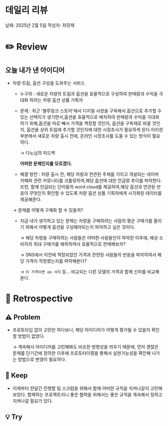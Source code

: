 # 데일리 리뷰

날짜: 2025년 2월 5일
작성자: 최민제

# ✏️ Review

## 오늘 내가 낸 아이디어

- 차량 트림, 옵션 구성을 도와주는 서비스
    - 누구의 : 새로운 차량의 트림과 옵션을 효율적으로 구성하여 판매량과 수익을 극대화 하려는 차량 옵션 상품 기획자
    - 문제 : 최근 '블루링크 스토어'에서 디지털 사양을 구독해서 옵션으로 추가할 수 있는 선택지가 생기면서,옵션을 효율적으로 배치하여 판매량과 수익을 극대화 하기 위해,옵션을 따로 빼서 가격을 책정할 것인지, 옵션을 구독제로 바꿀 것인지, 옵션을 상위 트림에 추가할 것인지에 대한 시장조사가 필요하게 된다.이러한 부분에서 새로운 차량 출시 전에, 온라인 시장조사를 도울 수 있는 방식이 필요하다.
        
        → 다노님의 피드백
        
        **어떠한 문제인지를 모르겠다.**
        
    - 해결 방안 : 차량 출시 전, 해당 차량과 연관된 주제를 가지고 개설되는 네이버 카페와 관련 커뮤니티를 크롤링하여,해당 옵션에 대한 언급량 추이를 파악한다.또한, 함께 언급되는 단어들의 word cloud를 제공하여,해당 옵션과 연관된 반응이 무엇인지 확인할 수 있도록 차량 옵션 상품 기획자에게 시각화된 데이터를 제공해준다.
    
    → 문제를 어떻게 구체화 할 수 있을까?
    
    - 지금 내가 생각하고 있는 문제는 차량을 구매하려는 사람의 평균 구매가를 올리기 위해서 어떻게 옵션을 구성해야되는지 파악하고 싶은 것이다.
        
        → 해당 차량을 구매하려는 사람들은 어떠한 사람들인지 파악한 이후에, 예상 소비자의 최대 구매가를 예측하여서 효율적으로 판매해보자?
        
        → SNS에서 이전에 책정되었던 가격과 관련된 사람들의 반응을 파악하여서 해당 가격이 적정했는지를 파악해본다?
        
        → `이 가격이면 oo 사지` 등… 비교되는 다른 모델의 가격과 함께 신차를 비교해본다.
        

# 🤔 Retrospective

## ⚠️ Problem

- 프로토타입 없이 고민만 하다보니, 해당 아이디어가 어떻게 평가될 수 있을지 확인할 방법이 없었다.
    
    → 계속해서 아이디어를 고민해봐도 비슷한 방향성을 띄우기 때문에, 먼저 괜찮은 문제를 단기간에 정의한 이후에 프로토타이핑을 통해서 실현가능성을 확인해 나가는 방법으로 변경이 필요하다.
    

## 🌟 Keep

- 이제부터 한달간 진행할 팀 스크럼을 위해서 함께 어떠한 규칙을 지켜나갈지 고민해보았다. 함께하는 프로젝트이니 좋은 협력을 위해서는 좋은 규칙을 계속해서 정하고 지켜나갈 필요가 있다.

## 💡 Try